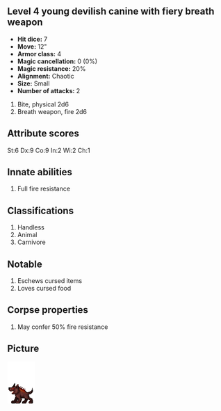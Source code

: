 ## Level 4 young devilish canine with fiery breath weapon
- **Hit dice:** 7
- **Move:** 12"
- **Armor class:** 4
- **Magic cancellation:** 0 (0%)
- **Magic resistance:** 20%
- **Alignment:** Chaotic
- **Size:** Small
- **Number of attacks:** 2
1. Bite, physical 2d6
2. Breath weapon, fire 2d6
## Attribute scores
St:6 Dx:9 Co:9 In:2 Wi:2 Ch:1
## Innate abilities
1. Full fire resistance
## Classifications
1. Handless
2. Animal
3. Carnivore
## Notable
1. Eschews cursed items
2. Loves cursed food
## Corpse properties
1. May confer 50% fire resistance
## Picture
![Hell hound pup](https://github.com/hyvanmielenpelit/GnollHackTileSet/blob/main/Monsters/hell_hound_pup/hell_hound_pup.png)
